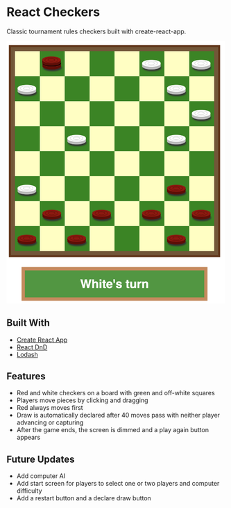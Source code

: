 # React Checkers

Classic tournament rules checkers built with create-react-app.

![](screenshot.png)

## Built With

* [Create React App](https://github.com/facebookincubator/create-react-app)
* [React DnD](http://react-dnd.github.io/react-dnd/)
* [Lodash](https://lodash.com//)


## Features
* Red and white checkers on a board with green and off-white squares
* Players move pieces by clicking and dragging
* Red always moves first
* Draw is automatically declared after 40 moves pass with neither player advancing or capturing
* After the game ends, the screen is dimmed and a play again button appears

## Future Updates
* Add computer AI
* Add start screen for players to select one or two players and computer difficulty
* Add a restart button and a declare draw button

